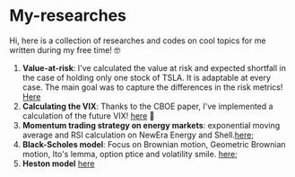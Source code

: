 # My-researches
Hi, here is a collection of researches and codes on cool topics for me written during my free time! 🤓

1. **Value-at-risk**: I've calculated the value at risk and expected shortfall in the case of holding only one stock of TSLA. It is adaptable at every case. The main goal was to capture the differences in the risk metrics! [Here](https://github.com/yukigiusy/My-researches/blob/main/VAR_%20(1).ipynb)
2. **Calculating the VIX**: Thanks to the CBOE paper, I've implemented a calculation of the future VIX! [here](https://github.com/yukigiusy/My-researches/blob/main/modelling_vix.ipynb) 🚀
3. **Momentum trading strategy on energy markets**: exponential moving average and RSI calculation on NewEra Energy and Shell.[here](https://github.com/yukigiusy/My-researches/blob/main/Momentum_energy_markets.ipynb);
4. **Black-Scholes model**: Focus on Brownian motion, Geometric Brownian motion, Ito's lemma, option ptice and volatility smile. [here](https://github.com/yukigiusy/My-researches/blob/main/BSM_diving_into_Brownian_motion%2C_Ito's_lemma_and_stock_prices.ipynb);
5. **Heston model** [here](https://github.com/yukigiusy/My-researches/blob/main/Stochastic_volatility.ipynb)

